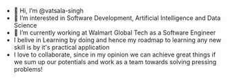 - 👋 Hi, I’m @vatsala-singh
- 👀 I’m interested in Software Development, Artificial Intelligence and Data Science
- 🌱 I’m currently working at Walmart Global Tech as a Software Engineer
- I belive in Learning by doing and hence my roadmap to learning any new skill is by it's practical application
- I love to collaborate, since in my opinion we can achieve great things if we sum up our potentials and work as a team towards solving pressing problems!


<!---
vatsala-singh/vatsala-singh is a ✨ special ✨ repository because its `README.md` (this file) appears on your GitHub profile.
You can click the Preview link to take a look at your changes.
--->
